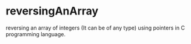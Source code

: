 # reversingAnArray
reversing an array of integers (It can be of any type) using pointers in C programming language.

